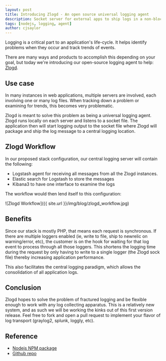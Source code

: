 ```yaml
---
layout: post
title: Introducing Zlogd - An open source universal logging agent
description: Socket server for external apps to ship logs in a non-blocking fashion.
tags: [nodejs, logging, agent]
author: cjsaylor
---
```


Logging is a critical part to an application's life-cycle. It helps identify problems when they occur and track trends of events.

There are many ways and products to accomplish this depending on your goal, but today we're introducing our open-source logging agent to help: [Zlogd](https://npmjs.org/package/zlogd).

## Use case

In many instances in web applications, multiple servers are involved, each involving one or many log files. When tracking down a problem or examining for trends, this becomes very problematic.

Zlogd is meant to solve this problem as being a universal logging agent. Zlogd runs locally on each server and listens to a socket file. The application then will start logging output to the socket file where Zlogd will package and ship the log message to a central logging location.

## Zlogd Workflow

In our proposed stack configuration, our central logging server will contain the following:

* Logstash agent for receiving all messages from all the Zlogd instances.
* Elastic search for Logstash to store the messages
* Kibana3 to have one interface to examine the logs

The workflow would then lend itself to this configuration:

![Zlogd Workflow]({{ site.url }}/img/blog/zlogd_workflow.jpg)

## Benefits

Since our stack is mostly PHP, that means each request is synchronous. If there are multiple loggers enabled (ie, write to file, ship to newrelic on warning/error, etc), the customer is on the hook for waiting for that log event to process through all those loggers. This shortens the logging time during the request by only having to write to a single logger (the Zlogd sock file) thereby increasing application performance.

This also facilitates the central logging paradigm, which allows the consolidation of all application logs.

## Conclusion

Zlogd hopes to solve the problem of fractured logging and be flexible enough to work with any log collecting apparatus. This is a relatively new system, and as such we will be working the kinks out of this first version release. Feel free to fork and open a pull request to implement your flavor of log transport (graylog2, splunk, loggly, etc).

## Reference

* [Nodejs NPM package](https://npmjs.org/package/zlogd)
* [Github repo](https://github.com/zumba/zlogd)
